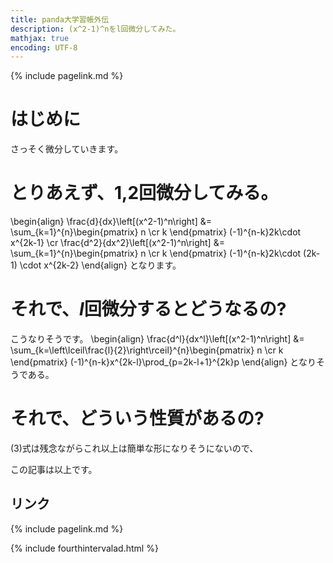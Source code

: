 ```yaml
---
title: panda大学習帳外伝
description: (x^2-1)^nをl回微分してみた。
mathjax: true
encoding: UTF-8
---
```

{% include pagelink.md %}
# はじめに
さっそく微分していきます。
# とりあえず、1,2回微分してみる。
\begin{align}
\frac{d}{dx}\left[(x^2-1)^n\right] &= \sum_{k=1}^{n}\begin{pmatrix}
    n \cr
    k
\end{pmatrix} (-1)^{n-k}2k\cdot x^{2k-1} \cr
\frac{d^2}{dx^2}\left[(x^2-1)^n\right] &= \sum_{k=1}^{n}\begin{pmatrix}
    n \cr
    k
\end{pmatrix} (-1)^{n-k}2k\cdot (2k-1) \cdot x^{2k-2}
\end{align}
となります。
# それで、$l$回微分するとどうなるの?
こうなりそうです。
\begin{align}
  \frac{d^l}{dx^l}\left[(x^2-1)^n\right] &= \sum_{k=\left\lceil\frac{l}{2}\right\rceil}^{n}\begin{pmatrix}
    n \cr
    k
    \end{pmatrix} (-1)^{n-k}x^{2k-l}\prod_{p=2k-l+1}^{2k}p
\end{align}
となりそうである。
# それで、どういう性質があるの?
(3)式は残念ながらこれ以上は簡単な形になりそうにないので、

この記事は以上です。
## リンク
{% include pagelink.md %}

{% include fourthintervalad.html %}
